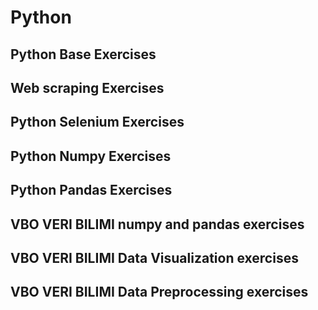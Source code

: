 # Python
## Python Base Exercises
## Web scraping Exercises
## Python Selenium Exercises
## Python Numpy Exercises
## Python Pandas Exercises
## VBO VERI BILIMI numpy and pandas exercises
## VBO VERI BILIMI Data Visualization exercises
## VBO VERI BILIMI Data Preprocessing exercises
